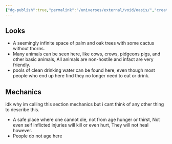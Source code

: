```yaml
---
{"dg-publish":true,"permalink":"/universes/external/void/oasis/","created":"2024-06-18T15:05:15.249-05:00","updated":"2024-06-18T15:05:51.202-05:00"}
---
```


## Looks

- A seemingly infinite space of palm and oak trees with some cactus without thorns.
- Many animals can be seen here, like cows, crows, pidgeons pigs, and other basic animals, All animals are non-hostile and infact are very friendly.
- pools of clean drinking water can be found here, even though most people who end up here find they no longer need to eat or drink.
    
## Mechanics
    
idk why im calling this section mechanics but i cant think of any other thing to describe this.

- A safe place where one cannot die, not from age hunger or thirst, Not even self inflicted injuries will kill or even hurt, They will not heal however.
- People do not age here
